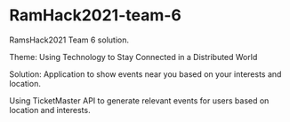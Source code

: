 # RamHack2021-team-6
RamsHack2021 Team 6 solution. 

Theme: Using Technology to Stay Connected in a Distributed World

Solution: Application to show events near you based on your interests and location.

Using TicketMaster API to generate relevant events for users based on location and interests. 
